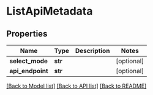 # ListApiMetadata

## Properties
Name | Type | Description | Notes
------------ | ------------- | ------------- | -------------
**select_mode** | **str** |  | [optional] 
**api_endpoint** | **str** |  | [optional] 

[[Back to Model list]](../README.md#documentation-for-models) [[Back to API list]](../README.md#documentation-for-api-endpoints) [[Back to README]](../README.md)


